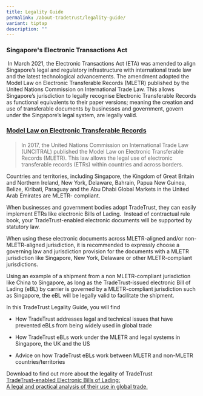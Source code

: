 ```yaml
---
title: Legality Guide
permalink: /about-tradetrust/legality-guide/
variant: tiptap
description: ""
---
```

<h3><strong>Singapore's Electronic Transactions Act</strong></h3>
<p>&nbsp;In March 2021, the Electronic Transactions Act (ETA) was amended
to align Singapore’s legal and regulatory infrastructure with international
trade law and the latest technological advancements. The amendment adopted
the Model Law on Electronic Transferable Records (MLETR) published by the
United Nations Commission on International Trade Law. This allows Singapore’s
jurisdiction to legally recognise Electronic Transferable Records as functional
equivalents to their paper versions; meaning the creation and use of transferable
documents by businesses and government, govern under the Singapore’s legal
system, are legally valid.</p>
<p></p>
<h3><strong><u>Model Law on Electronic Transferable Records</u></strong></h3>
<blockquote>
<h4></h4>
<p>In 2017, the United Nations Commission on International Trade Law (UNCITRAL)
published the Model Law on Electronic Transferable Records (MLETR). This
law allows the legal use of electronic transferable records (ETRs) within
countries and across borders.&nbsp;&nbsp;</p>
</blockquote>
<p>Countries and territories, including Singapore, the Kingdom of Great Britain
and Northern Ireland, New York, Delaware, Bahrain, Papua New Guinea, Belize,
Kiribati, Paraguay and the Abu Dhabi Global Markets in the United Arab
Emirates are MLETR- compliant.&nbsp;</p>
<p></p>
<p>When businesses and government bodies adopt TradeTrust, they can easily
implement ETRs like electronic Bills of Lading.&nbsp;&nbsp;Instead of contractual
rule book, your TradeTrust-enabled electronic documents will be supported
by statutory law.</p>
<p>When using these electronic documents across MLETR-aligned and/or non-MLETR-aligned
jurisdiction, it is recommended to expressly choose a governing law and
jurisdiction provision for the documents with a MLETR jurisdiction like
Singapore, New York, Delaware or other MLETR-compliant jurisdictions.</p>
<p>Using an example of a shipment from a non MLETR-compliant jurisdiction
like China to Singapore, as long as the TradeTrust-issued electronic Bill
of Lading (eBL) by carrier is governed by a MLETR-compliant jurisdiction
such as Singapore, the eBL will be legally valid to facilitate the shipment.</p>
<p>In this TradeTrust Legality Guide, you will find&nbsp;</p>
<ul data-tight="true" class="tight">
<li>
<p>How TradeTrust addresses legal and technical issues that have prevented
eBLs from being widely used in global trade</p>
</li>
<li>
<p>How TradeTrust eBLs work under the MLETR and legal systems in Singapore,
the UK and the US</p>
</li>
<li>
<p>Advice on how TradeTrust eBLs work between MLETR and non-MLETR countries/territories
<br>
</p>
</li>
</ul>
<p>Download to find out more about the legality of TradeTrust
<br><a href="https://www.tradetrust.io/static/images/legality/Stephenson_Harwood_Article_on_TradeTrust_eBLs.pdf" rel="noopener noreferrer nofollow" target="_blank">TradeTrust-enabled Electronic Bills of Lading: </a>
<br><a href="https://www.tradetrust.io/static/images/legality/Stephenson_Harwood_Article_on_TradeTrust_eBLs.pdf" rel="noopener noreferrer nofollow" target="_blank">A legal and practical analysis of their use in global trade.</a>
</p>
<p></p>